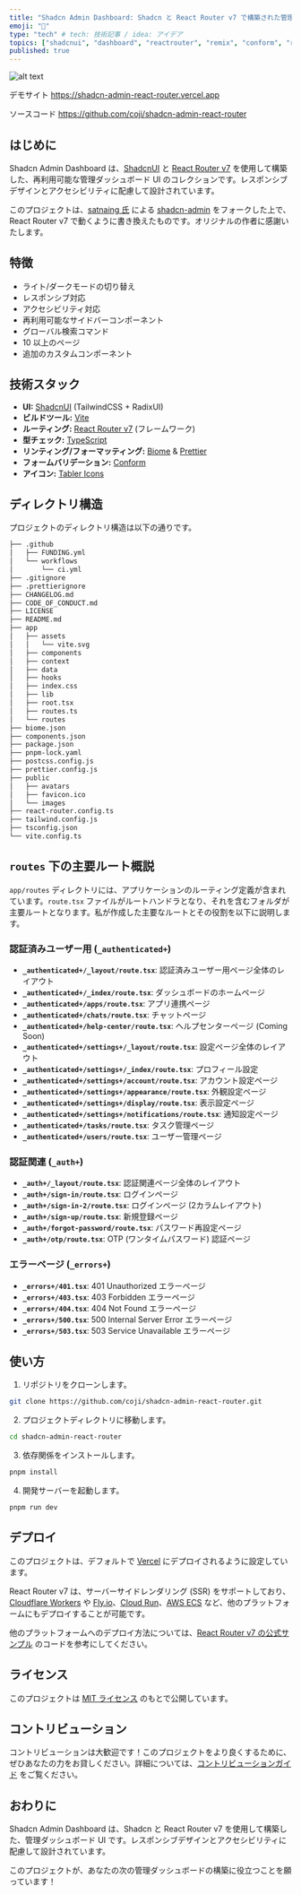 ```yaml
---
title: "Shadcn Admin Dashboard: Shadcn と React Router v7 で構築された管理ダッシュボード UI"
emoji: "🚀"
type: "tech" # tech: 技術記事 / idea: アイデア
topics: ["shadcnui", "dashboard", "reactrouter", "remix", "conform", "react"]
published: true
---
```



![alt text](https://github.com/coji/shadcn-admin-react-router/blob/main/public/images/shadcn-admin.png?raw=true)

デモサイト
https://shadcn-admin-react-router.vercel.app

ソースコード
https://github.com/coji/shadcn-admin-react-router

## はじめに

Shadcn Admin Dashboard は、[ShadcnUI](https://ui.shadcn.com) と [React Router v7](https://reactrouter.com/) を使用して構築した、再利用可能な管理ダッシュボード UI のコレクションです。レスポンシブデザインとアクセシビリティに配慮して設計されています。

このプロジェクトは、[satnaing 氏](https://github.com/satnaing) による [shadcn-admin](https://github.com/satnaing/shadcn-admin) をフォークした上で、React Router v7 で動くように書き換えたものです。オリジナルの作者に感謝いたします。

## 特徴

- ライト/ダークモードの切り替え
- レスポンシブ対応
- アクセシビリティ対応
- 再利用可能なサイドバーコンポーネント
- グローバル検索コマンド
- 10 以上のページ
- 追加のカスタムコンポーネント

## 技術スタック

- **UI:** [ShadcnUI](https://ui.shadcn.com) (TailwindCSS + RadixUI)
- **ビルドツール:** [Vite](https://vitejs.dev/)
- **ルーティング:** [React Router v7](https://reactrouter.com/en/main) (フレームワーク)
- **型チェック:** [TypeScript](https://www.typescriptlang.org/)
- **リンティング/フォーマッティング:** [Biome](https://biomejs.dev/) & [Prettier](https://prettier.io/)
- **フォームバリデーション:** [Conform](https://conform.guide/)
- **アイコン:** [Tabler Icons](https://tabler.io/icons)

## ディレクトリ構造

プロジェクトのディレクトリ構造は以下の通りです。

```sh
├── .github
│   ├── FUNDING.yml
│   └── workflows
│       └── ci.yml
├── .gitignore
├── .prettierignore
├── CHANGELOG.md
├── CODE_OF_CONDUCT.md
├── LICENSE
├── README.md
├── app
│   ├── assets
│   │   └── vite.svg
│   ├── components
│   ├── context
│   ├── data
│   ├── hooks
│   ├── index.css
│   ├── lib
│   ├── root.tsx
│   ├── routes.ts
│   └── routes
├── biome.json
├── components.json
├── package.json
├── pnpm-lock.yaml
├── postcss.config.js
├── prettier.config.js
├── public
│   ├── avatars
│   ├── favicon.ico
│   └── images
├── react-router.config.ts
├── tailwind.config.js
├── tsconfig.json
└── vite.config.ts
```

## `routes` 下の主要ルート概説

`app/routes` ディレクトリには、アプリケーションのルーティング定義が含まれています。`route.tsx` ファイルがルートハンドラとなり、それを含むフォルダが主要ルートとなります。私が作成した主要なルートとその役割を以下に説明します。

### 認証済みユーザー用 (`_authenticated+`)

- **`_authenticated+/_layout/route.tsx`**: 認証済みユーザー用ページ全体のレイアウト
- **`_authenticated+/_index/route.tsx`**: ダッシュボードのホームページ
- **`_authenticated+/apps/route.tsx`**: アプリ連携ページ
- **`_authenticated+/chats/route.tsx`**: チャットページ
- **`_authenticated+/help-center/route.tsx`**: ヘルプセンターページ (Coming Soon)
- **`_authenticated+/settings+/_layout/route.tsx`**: 設定ページ全体のレイアウト
- **`_authenticated+/settings+/_index/route.tsx`**: プロフィール設定
- **`_authenticated+/settings+/account/route.tsx`**: アカウント設定ページ
- **`_authenticated+/settings+/appearance/route.tsx`**: 外観設定ページ
- **`_authenticated+/settings+/display/route.tsx`**: 表示設定ページ
- **`_authenticated+/settings+/notifications/route.tsx`**: 通知設定ページ
- **`_authenticated+/tasks/route.tsx`**: タスク管理ページ
- **`_authenticated+/users/route.tsx`**: ユーザー管理ページ

### 認証関連 (`_auth+`)

- **`_auth+/_layout/route.tsx`**: 認証関連ページ全体のレイアウト
- **`_auth+/sign-in/route.tsx`**: ログインページ
- **`_auth+/sign-in-2/route.tsx`**: ログインページ (2カラムレイアウト)
- **`_auth+/sign-up/route.tsx`**: 新規登録ページ
- **`_auth+/forgot-password/route.tsx`**: パスワード再設定ページ
- **`_auth+/otp/route.tsx`**: OTP (ワンタイムパスワード) 認証ページ

### エラーページ (`_errors+`)

- **`_errors+/401.tsx`**: 401 Unauthorized エラーページ
- **`_errors+/403.tsx`**: 403 Forbidden エラーページ
- **`_errors+/404.tsx`**: 404 Not Found エラーページ
- **`_errors+/500.tsx`**: 500 Internal Server Error エラーページ
- **`_errors+/503.tsx`**: 503 Service Unavailable エラーページ

## 使い方

1. リポジトリをクローンします。

```bash
git clone https://github.com/coji/shadcn-admin-react-router.git
```

2. プロジェクトディレクトリに移動します。

```bash
cd shadcn-admin-react-router
```

3. 依存関係をインストールします。

```bash
pnpm install
```

4. 開発サーバーを起動します。

```bash
pnpm run dev
```

## デプロイ

このプロジェクトは、デフォルトで [Vercel](https://vercel.com) にデプロイされるように設定しています。

React Router v7 は、サーバーサイドレンダリング (SSR) をサポートしており、[Cloudflare Workers](https://workers.cloudflare.com/) や [Fly.io](https://fly.io/)、[Cloud Run](https://cloud.google.com/run)、[AWS ECS](https://aws.amazon.com/ecs/) など、他のプラットフォームにもデプロイすることが可能です。

他のプラットフォームへのデプロイ方法については、[React Router v7 の公式サンプル](https://github.com/remix-run/react-router-templates) のコードを参考にしてください。

## ライセンス

このプロジェクトは [MIT ライセンス](https://choosealicense.com/licenses/mit/) のもとで公開しています。

## コントリビューション

コントリビューションは大歓迎です！このプロジェクトをより良くするために、ぜひあなたの力をお貸しください。詳細については、[コントリビューションガイド](https://github.com/coji/shadcn-admin-react-router/blob/main/CODE_OF_CONDUCT.md) をご覧ください。

## おわりに

Shadcn Admin Dashboard は、Shadcn と React Router v7 を使用して構築した、管理ダッシュボード UI です。レスポンシブデザインとアクセシビリティに配慮して設計されています。

このプロジェクトが、あなたの次の管理ダッシュボードの構築に役立つことを願っています！
